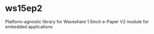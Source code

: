 # ws15ep2
Platform-agnostic library for Waveshare 1.5inch e-Paper V2 module for embedded applications
